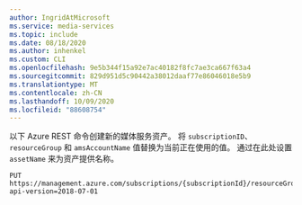 ```yaml
---
author: IngridAtMicrosoft
ms.service: media-services
ms.topic: include
ms.date: 08/18/2020
ms.author: inhenkel
ms.custom: CLI
ms.openlocfilehash: 9e5b344f15a92e7ac40182f8fc7ae3ca667f63a4
ms.sourcegitcommit: 829d951d5c90442a38012daaf77e86046018e5b9
ms.translationtype: MT
ms.contentlocale: zh-CN
ms.lasthandoff: 10/09/2020
ms.locfileid: "88608754"
---
```

<!--Create a media services asset REST-->

以下 Azure REST 命令创建新的媒体服务资产。 将 `subscriptionID`、`resourceGroup` 和 `amsAccountName` 值替换为当前正在使用的值。 通过在此处设置 `assetName` 来为资产提供名称。

```
PUT https://management.azure.com/subscriptions/{subscriptionId}/resourceGroups/{resourceGroupName}/providers/Microsoft.Media/mediaServices/{amsAccountName}/assets/{assetName}?api-version=2018-07-01
```